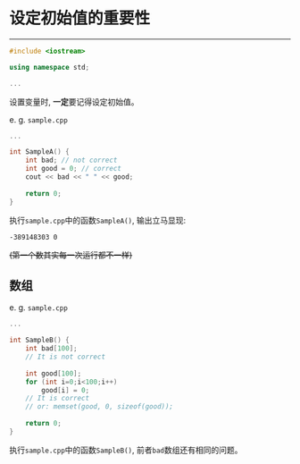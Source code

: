 # 设定初始值的重要性

----

```c++
#include <iostream> 

using namespace std; 

...
```

设置变量时, **一定**要记得设定初始值。

e. g. `sample.cpp`
```c++
...

int SampleA() {
    int bad; // not correct
    int good = 0; // correct
    cout << bad << " " << good;
    
    return 0; 
}
```
执行`sample.cpp`中的函数`SampleA()`, 输出立马显现:
```
-389148303 0
```
~~(第一个数其实每一次运行都不一样)~~

## 数组

e. g. `sample.cpp`
```c++
...

int SampleB() {
    int bad[100]; 
    // It is not correct
    
    int good[100]; 
    for (int i=0;i<100;i++) 
        good[i] = 0;
    // It is correct
    // or: memset(good, 0, sizeof(good)); 
    
    return 0; 
}
```
执行`sample.cpp`中的函数`SampleB()`, 前者`bad`数组还有相同的问题。